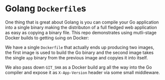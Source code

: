 # Golang `Dockerfile`s

One thing that is great about Golang is you can compile your Go application into a single binary making the distributon of a full fledged web application as easy as copying a binary file. This repo demonstrates using mutli-stage Docker builds to getting `Go`ing on Docker:

We have a single `Dockerfile` that actually ends up producing two images, the first image is used to build the Go binary and the second image takes the single `app` binary from the previous image and copyies it into itself.

We also pass down `GIT_SHA` as a Docker build arg all the way into the Go compiler and expose it as `X-App-Version` header via some small middleware.